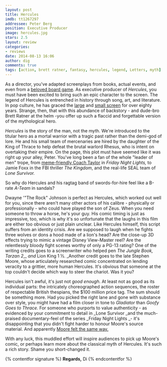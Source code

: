 ```yaml
---
layout: post
title: Hercules
imdb: tt1267297
addressee: Peter Berg
position: Executive Producer
image: hercules.jpg
stars: 2.5
layout: review 
categories: 
- reviews
date: 2014-08-13 16:06
author: dig
comments: true
tags: [action, brett ratner, fantasy, hercules, legend, Letters, myth]
---
```


As a director, you've adapted screenplays from books, actual events, and even from a [beloved board game][3]. As executive producer of _Hercules_, you must have been excited to bring such an epic character to the screen. The legend of Hercules is entrenched in history through song, art,  and literature. In pop culture, he has graced the [large][4] and [small screen][5] for over eighty years. Strange, then, that with this abundance of backstory - and dude-bro Brett Ratner at the helm -you offer up such a flaccid and forgettable version of the mythological hero.

   [3]: /letters/2012/5/18/battleship.html
   [4]: /letters/2012/11/6/hercules-in-new-york.html
   [5]: http://www.youtube.com/watch?v=4PrLVgR6J84

_Hercules_ is the story of the man, not the myth. We're introduced to the titular hero as a mortal warrior with a tragic past rather than the demi-god of lore. He and his small team of mercenaries are hired by the daughter of the King of Thrace to help defeat the brutal warlord Rhesus, who is intent on overtaking their empire. On the page, this plot must have seemed like it was right up your alley, Peter. You've long been a fan of the whole "leader of men" trope, from [meme-friendly Coach Taylor][6] in _Friday Night Lights,_ to Jamie Foxx in the FBI thriller _The Kingdom_, and the real-life SEAL team of _Lone Survivor._

   [6]: http://academiccoachtaylor.tumblr.com/

So why do Hercules and his ragtag band of swords-for-hire feel like a B-rate _A-Team_ in sandals?

Dwayne '"The Rock" Johnson is perfect as Hercules, which worked out well for you, since there aren't many other actors of his calibre - physically or professionally - who could have played the son of Zeus. When you need someone to throw a horse, he's your guy. His comic timing is just as impressive, too, which is why it's so unfortunate that the laughs in this film are either too obvious or just plain unclear. Like Hercules himself, this script suffers from an identity crisis. Are we supposed to laugh when he fights three wolves or dons a hood made of a lion's head? Are the close-up 3D effects trying to mimic a vintage Disney View-Master reel? Are the relentlessly bloody fight scenes worthy of only a PG-13 rating? One of the writing credits goes to a screenwriter who helped pen _The Jungle Book, Tarzan 2_,_ _and_ Lion King 1 ½. _Another credit goes to the late Stephen Moore, whose articulately researched comic concentrated on lending veracity to a grittier, more human Hercules. It's obvious that someone at the top couldn't decide which way to steer the chariot. Was it you?

Hercules isn't awful, it's just not _good_ _enough_. At least not as good as its individual parts: the intricately choreographed action sequences, the roster of respectable British thespians, the $100 million price tag. The sum should be something more. Had you picked the right lane and gone with substance over style, you might have had a film closer in tone to _Gladiator_ than _Goofy Goes to Thrace._ For someone who purports to value authenticity - as evidenced by your commitment to detail in _Lone Survivor _and the much-praised documentary-feel of the series _Friday Night Lights _- it's disappointing that you didn't fight harder to honour Moore's source material. And apparently [Moore felt the same way.][7] 

   [7]: http://www.bleedingcool.com/2014/07/17/alan-moore-calls-for-boycott-of-wretched-film-hercules-on-behalf-of-friend-steve-moore/

With any luck, this muddled effort will inspire audiences to pick up Moore's comic, or perhaps learn more about the classical myth of Hercules. It's such a rich story. Shame you short-changed it. 

{% contentfor signature %}
**Regards,**
Di
{% endcontentfor %}